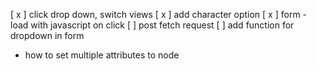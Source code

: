 [ x ] click drop down, switch views
[ x ] add character option
[ x ] form - load with javascript on click
[   ] post fetch request
[   ] add function for dropdown in form

- how to set multiple attributes to node
